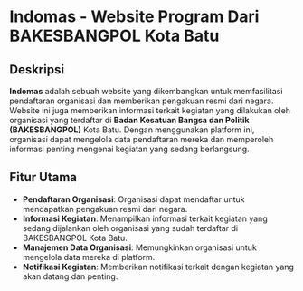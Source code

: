 # Indomas - Website Program Dari BAKESBANGPOL Kota Batu

## Deskripsi

**Indomas** adalah sebuah website yang dikembangkan untuk memfasilitasi pendaftaran organisasi dan memberikan pengakuan resmi dari negara. Website ini juga memberikan informasi terkait kegiatan yang dilakukan oleh organisasi yang terdaftar di **Badan Kesatuan Bangsa dan Politik (BAKESBANGPOL)** Kota Batu. Dengan menggunakan platform ini, organisasi dapat mengelola data pendaftaran mereka dan memperoleh informasi penting mengenai kegiatan yang sedang berlangsung.

## Fitur Utama

- **Pendaftaran Organisasi**: Organisasi dapat mendaftar untuk mendapatkan pengakuan resmi dari negara.
- **Informasi Kegiatan**: Menampilkan informasi terkait kegiatan yang sedang dijalankan oleh organisasi yang sudah terdaftar di BAKESBANGPOL Kota Batu.
- **Manajemen Data Organisasi**: Memungkinkan organisasi untuk mengelola data mereka di platform.
- **Notifikasi Kegiatan**: Memberikan notifikasi terkait dengan kegiatan yang akan datang dan penting.